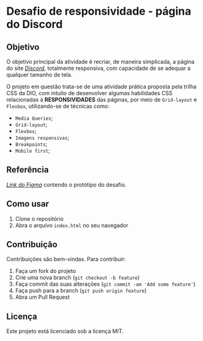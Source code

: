 # Desafio de responsividade - página do Discord

## Objetivo

O objetivo principal da atividade é recriar, de maneira simplicada, a página do site [*Discord*](https://discord.com), totalmente responsiva, com capacidade de se adequar a qualquer tamanho de tela.

O projeto em questão trata-se de uma atividade prática proposta pela trilha CSS da DIO, com intuito de desenvolver algumas habilidades CSS relacionadas à **RESPONSIVIDADES** das páginas, por meio de ``Grid-layout`` e ``Flexbox``, utilizando-se de técnicas como:

* ``Media Queries``;
* ``Grid-layout``;
* ``Flexbox``;
* ``Imagens responsivas``;
* ``Breakpoints``;
* ``Mobile first``;

## Referência

[*Link do Figma*](https://www.figma.com/file/NRBYrG5d4DSzObv7dpTqoM/Desafio-Responsividade---DIO?type=design&node-id=1-56&mode=design&t=cM6l2j9xpivTqV0L-0) contendo o protótipo do desafio.

## Como usar

1. Clone o repositório
2. Abra o arquivo `index.html` no seu navegador

## Contribuição

Contribuições são bem-vindas. Para contribuir:

1. Faça um fork do projeto
2. Crie uma nova branch (`git checkout -b feature`)
3. Faça commit das suas alterações (`git commit -am 'Add some feature'`)
4. Faça push para a branch (`git push origin feature`)
5. Abra um Pull Request

## Licença

Este projeto está licenciado sob a licença MIT.
